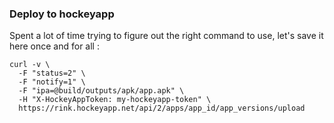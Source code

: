 
### Deploy to hockeyapp

Spent a lot of time trying to figure out the right command to use, let's
save it here once and for all :

```shell
curl -v \
  -F "status=2" \
  -F "notify=1" \
  -F "ipa=@build/outputs/apk/app.apk" \
  -H "X-HockeyAppToken: my-hockeyapp-token" \
  https://rink.hockeyapp.net/api/2/apps/app_id/app_versions/upload
```
